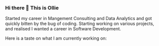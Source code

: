 ### Hi there 👋 This is Ollie

Started my career in Mangement Consulting and Data Analytics and got quickly bitten by the bug of coding. Starting working on various projects, and realised I wanted a career in Software Development.

Here is a taste on what I am currently working on: 

<!--
**ollieclyde/ollieclyde** is a ✨ _special_ ✨ repository because its `README.md` (this file) appears on your GitHub profile.

Here are some ideas to get you started:

- 🔭 I’m currently working on ...
- 🌱 I’m currently learning ...
- 👯 I’m looking to collaborate on ...
- 🤔 I’m looking for help with ...
- 💬 Ask me about ...
- 📫 How to reach me: ...
- 😄 Pronouns: ...
- ⚡ Fun fact: ...
-->
